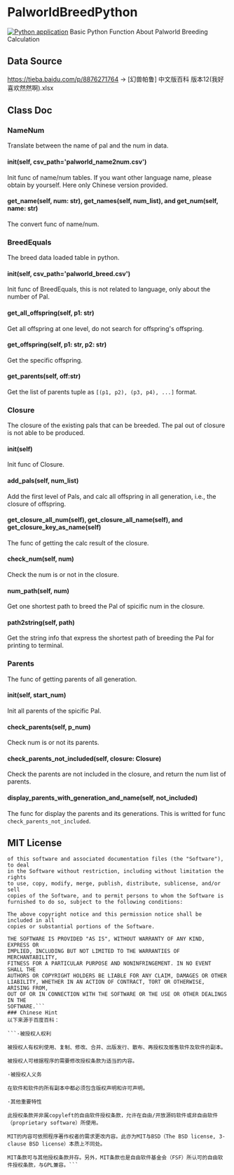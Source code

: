 # PalworldBreedPython
[![Python application](https://github.com/liuxunchenglxc/PalworldBreedPython/actions/workflows/python-app.yml/badge.svg)](https://github.com/liuxunchenglxc/PalworldBreedPython/actions/workflows/python-app.yml)
Basic Python Function About Palworld Breeding Calculation

## Data Source
https://tieba.baidu.com/p/8876271764 -> [幻兽帕鲁] 中文版百科 版本12(我好喜欢然然啊).xlsx

## Class Doc

### NameNum
Translate between the name of pal and the num in data.
#### __init__(self, csv_path='palworld_name2num.csv')
Init func of name/num tables. If you want other language name, please obtain by yourself. Here only Chinese version provided.
#### get_name(self, num: str), get_names(self, num_list), and get_num(self, name: str)
The convert func of name/num.

### BreedEquals
The breed data loaded table in python.
#### __init__(self, csv_path='palworld_breed.csv')
Init func of BreedEquals, this is not related to language, only about the number of Pal.
#### get_all_offspring(self, p1: str)
Get all offspring at one level, do not search for offspring's offspring.
#### get_offspring(self, p1: str, p2: str)
Get the specific offspring.
#### get_parents(self, off:str)
Get the list of parents tuple as `[(p1, p2), (p3, p4), ...]` format.

### Closure
The closure of the existing pals that can be breeded. The pal out of closure is not able to be produced.
#### __init__(self)
Init func of Closure.
#### add_pals(self, num_list)
Add the first level of Pals, and calc all offspring in all generation, i.e., the closure of offspring.
#### get_closure_all_num(self), get_closure_all_name(self), and get_closure_key_as_name(self)
The func of getting the calc result of the closure.
#### check_num(self, num)
Check the num is or not in the closure.
#### num_path(self, num)
Get one shortest path to breed the Pal of spicific num in the closure.
#### path2string(self, path)
Get the string info that express the shortest path of breeding the Pal for printing to terminal.

### Parents
The func of getting parents of all generation.
#### __init__(self, start_num)
Init all parents of the spicific Pal.
#### check_parents(self, p_num)
Check num is or not its parents.
#### check_parents_not_included(self, closure: Closure)
Check the parents are not included in the closure, and return the num list of parents.
#### display_parents_with_generation_and_name(self, not_included)
The func for display the parents and its generations. This is writted for func `check_parents_not_included`.

## MIT License
```Permission is hereby granted, free of charge, to any person obtaining a copy
of this software and associated documentation files (the "Software"), to deal
in the Software without restriction, including without limitation the rights
to use, copy, modify, merge, publish, distribute, sublicense, and/or sell
copies of the Software, and to permit persons to whom the Software is
furnished to do so, subject to the following conditions:

The above copyright notice and this permission notice shall be included in all
copies or substantial portions of the Software.

THE SOFTWARE IS PROVIDED "AS IS", WITHOUT WARRANTY OF ANY KIND, EXPRESS OR
IMPLIED, INCLUDING BUT NOT LIMITED TO THE WARRANTIES OF MERCHANTABILITY,
FITNESS FOR A PARTICULAR PURPOSE AND NONINFRINGEMENT. IN NO EVENT SHALL THE
AUTHORS OR COPYRIGHT HOLDERS BE LIABLE FOR ANY CLAIM, DAMAGES OR OTHER
LIABILITY, WHETHER IN AN ACTION OF CONTRACT, TORT OR OTHERWISE, ARISING FROM,
OUT OF OR IN CONNECTION WITH THE SOFTWARE OR THE USE OR OTHER DEALINGS IN THE
SOFTWARE.```
### Chinese Hint
以下来源于百度百科：

```·被授权人权利

被授权人有权利使用、复制、修改、合并、出版发行、散布、再授权及贩售软件及软件的副本。

被授权人可根据程序的需要修改授权条款为适当的内容。

·被授权人义务

在软件和软件的所有副本中都必须包含版权声明和许可声明。

·其他重要特性

此授权条款并非属copyleft的自由软件授权条款，允许在自由/开放源码软件或非自由软件（proprietary software）所使用。

MIT的内容可依照程序著作权者的需求更改内容。此亦为MIT与BSD（The BSD license, 3-clause BSD license）本质上不同处。

MIT条款可与其他授权条款并存。另外，MIT条款也是自由软件基金会（FSF）所认可的自由软件授权条款，与GPL兼容。```

